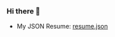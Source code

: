 ### Hi there 👋

<!--
**ek9r/ek9r** is a ✨ _special_ ✨ repository because its `README.md` (this file) appears on your GitHub profile.
-->

- My JSON Resume: [resume.json](resume.json)
